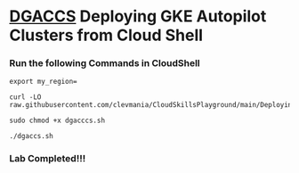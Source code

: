 # [DGACCS](https://www.cloudskillsboost.google/focuses/72688?parent=catalog) Deploying GKE Autopilot Clusters from Cloud Shell


### Run the following Commands in CloudShell
```
export my_region=
```

```
curl -LO raw.githubusercontent.com/clevmania/CloudSkillsPlayground/main/Deploying%20GKE%20Autopilot%20Clusters%20from%20Cloud%20Shell/dgaccs.sh

sudo chmod +x dgacccs.sh

./dgaccs.sh
```

### Lab Completed!!!